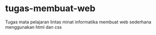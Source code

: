 # tugas-membuat-web
Tugas mata pelajaran lintas minat informatika membuat web sederhana menggunakan html dan css
